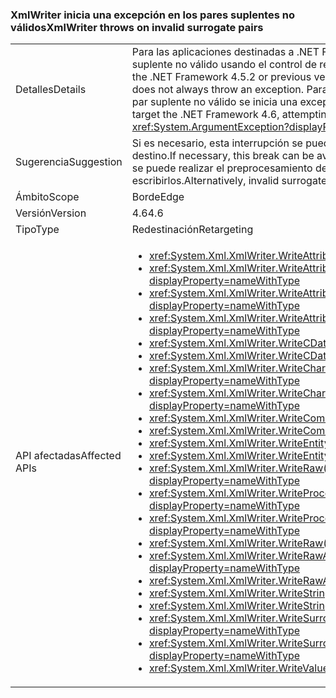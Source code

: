 ### <a name="xmlwriter-throws-on-invalid-surrogate-pairs"></a><span data-ttu-id="b22e9-101">XmlWriter inicia una excepción en los pares suplentes no válidos</span><span class="sxs-lookup"><span data-stu-id="b22e9-101">XmlWriter throws on invalid surrogate pairs</span></span>

|   |   |
|---|---|
|<span data-ttu-id="b22e9-102">Detalles</span><span class="sxs-lookup"><span data-stu-id="b22e9-102">Details</span></span>|<span data-ttu-id="b22e9-103">Para las aplicaciones destinadas a .NET Framework 4.5.2 o versiones anteriores, el procedimiento de escribir un par suplente no válido usando el control de reserva de excepción no siempre produce una excepción.</span><span class="sxs-lookup"><span data-stu-id="b22e9-103">For apps that target the .NET Framework 4.5.2 or previous versions, writing an invalid surrogate pair using exception fallback handling does not always throw an exception.</span></span> <span data-ttu-id="b22e9-104">Para las aplicaciones destinadas a .NET Framework 4.6, si se intenta escribir un par suplente no válido se inicia una excepción <xref:System.ArgumentException?displayProperty=name>.</span><span class="sxs-lookup"><span data-stu-id="b22e9-104">For apps that target the .NET Framework 4.6, attempting to write an invalid surrogate pair throws an <xref:System.ArgumentException?displayProperty=name>.</span></span>|
|<span data-ttu-id="b22e9-105">Sugerencia</span><span class="sxs-lookup"><span data-stu-id="b22e9-105">Suggestion</span></span>|<span data-ttu-id="b22e9-106">Si es necesario, esta interrupción se puede evitar seleccionando .NET Framework 4.5.2 o una versión anterior como destino.</span><span class="sxs-lookup"><span data-stu-id="b22e9-106">If necessary, this break can be avoided by targeting the .NET Framework 4.5.2 or earlier.</span></span> <span data-ttu-id="b22e9-107">Como alternativa, se puede realizar el preprocesamiento de los pares suplentes no válidos en código XML válido antes de escribirlos.</span><span class="sxs-lookup"><span data-stu-id="b22e9-107">Alternatively, invalid surrogate pairs can be pre-processed into valid xml prior to writing them.</span></span>|
|<span data-ttu-id="b22e9-108">Ámbito</span><span class="sxs-lookup"><span data-stu-id="b22e9-108">Scope</span></span>|<span data-ttu-id="b22e9-109">Borde</span><span class="sxs-lookup"><span data-stu-id="b22e9-109">Edge</span></span>|
|<span data-ttu-id="b22e9-110">Versión</span><span class="sxs-lookup"><span data-stu-id="b22e9-110">Version</span></span>|<span data-ttu-id="b22e9-111">4.6</span><span class="sxs-lookup"><span data-stu-id="b22e9-111">4.6</span></span>|
|<span data-ttu-id="b22e9-112">Tipo</span><span class="sxs-lookup"><span data-stu-id="b22e9-112">Type</span></span>|<span data-ttu-id="b22e9-113">Redestinación</span><span class="sxs-lookup"><span data-stu-id="b22e9-113">Retargeting</span></span>|
|<span data-ttu-id="b22e9-114">API afectadas</span><span class="sxs-lookup"><span data-stu-id="b22e9-114">Affected APIs</span></span>|<ul><li><xref:System.Xml.XmlWriter.WriteAttributeString(System.String,System.String)?displayProperty=nameWithType></li><li><xref:System.Xml.XmlWriter.WriteAttributeString(System.String,System.String,System.String)?displayProperty=nameWithType></li><li><xref:System.Xml.XmlWriter.WriteAttributeString(System.String,System.String,System.String,System.String)?displayProperty=nameWithType></li><li><xref:System.Xml.XmlWriter.WriteAttributeStringAsync(System.String,System.String,System.String,System.String)?displayProperty=nameWithType></li><li><xref:System.Xml.XmlWriter.WriteCData(System.String)?displayProperty=nameWithType></li><li><xref:System.Xml.XmlWriter.WriteCDataAsync(System.String)?displayProperty=nameWithType></li><li><xref:System.Xml.XmlWriter.WriteChars(System.Char[],System.Int32,System.Int32)?displayProperty=nameWithType></li><li><xref:System.Xml.XmlWriter.WriteCharsAsync(System.Char[],System.Int32,System.Int32)?displayProperty=nameWithType></li><li><xref:System.Xml.XmlWriter.WriteComment(System.String)?displayProperty=nameWithType></li><li><xref:System.Xml.XmlWriter.WriteCommentAsync(System.String)?displayProperty=nameWithType></li><li><xref:System.Xml.XmlWriter.WriteEntityRef(System.String)?displayProperty=nameWithType></li><li><xref:System.Xml.XmlWriter.WriteEntityRefAsync(System.String)?displayProperty=nameWithType></li><li><xref:System.Xml.XmlWriter.WriteRaw(System.Char[],System.Int32,System.Int32)?displayProperty=nameWithType></li><li><xref:System.Xml.XmlWriter.WriteProcessingInstruction(System.String,System.String)?displayProperty=nameWithType></li><li><xref:System.Xml.XmlWriter.WriteProcessingInstructionAsync(System.String,System.String)?displayProperty=nameWithType></li><li><xref:System.Xml.XmlWriter.WriteRaw(System.String)?displayProperty=nameWithType></li><li><xref:System.Xml.XmlWriter.WriteRawAsync(System.Char[],System.Int32,System.Int32)?displayProperty=nameWithType></li><li><xref:System.Xml.XmlWriter.WriteRawAsync(System.String)?displayProperty=nameWithType></li><li><xref:System.Xml.XmlWriter.WriteString(System.String)?displayProperty=nameWithType></li><li><xref:System.Xml.XmlWriter.WriteStringAsync(System.String)?displayProperty=nameWithType></li><li><xref:System.Xml.XmlWriter.WriteSurrogateCharEntity(System.Char,System.Char)?displayProperty=nameWithType></li><li><xref:System.Xml.XmlWriter.WriteSurrogateCharEntityAsync(System.Char,System.Char)?displayProperty=nameWithType></li><li><xref:System.Xml.XmlWriter.WriteValue(System.String)?displayProperty=nameWithType></li></ul>|

